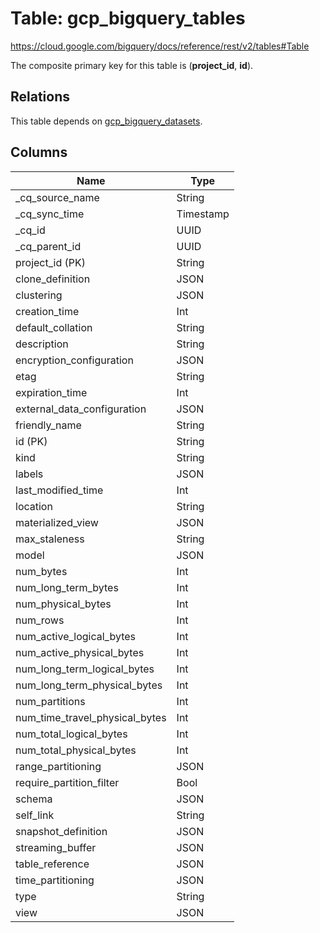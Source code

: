 # Table: gcp_bigquery_tables

https://cloud.google.com/bigquery/docs/reference/rest/v2/tables#Table

The composite primary key for this table is (**project_id**, **id**).

## Relations

This table depends on [gcp_bigquery_datasets](gcp_bigquery_datasets).

## Columns

| Name          | Type          |
| ------------- | ------------- |
|_cq_source_name|String|
|_cq_sync_time|Timestamp|
|_cq_id|UUID|
|_cq_parent_id|UUID|
|project_id (PK)|String|
|clone_definition|JSON|
|clustering|JSON|
|creation_time|Int|
|default_collation|String|
|description|String|
|encryption_configuration|JSON|
|etag|String|
|expiration_time|Int|
|external_data_configuration|JSON|
|friendly_name|String|
|id (PK)|String|
|kind|String|
|labels|JSON|
|last_modified_time|Int|
|location|String|
|materialized_view|JSON|
|max_staleness|String|
|model|JSON|
|num_bytes|Int|
|num_long_term_bytes|Int|
|num_physical_bytes|Int|
|num_rows|Int|
|num_active_logical_bytes|Int|
|num_active_physical_bytes|Int|
|num_long_term_logical_bytes|Int|
|num_long_term_physical_bytes|Int|
|num_partitions|Int|
|num_time_travel_physical_bytes|Int|
|num_total_logical_bytes|Int|
|num_total_physical_bytes|Int|
|range_partitioning|JSON|
|require_partition_filter|Bool|
|schema|JSON|
|self_link|String|
|snapshot_definition|JSON|
|streaming_buffer|JSON|
|table_reference|JSON|
|time_partitioning|JSON|
|type|String|
|view|JSON|